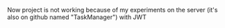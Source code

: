 Now project is not working because of my experiments on the server (it's also on github named "TaskManager") with JWT
